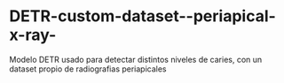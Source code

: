 # DETR-custom-dataset--periapical-x-ray-
Modelo DETR usado para detectar distintos niveles de caries, con un dataset propio de radiografias periapicales
